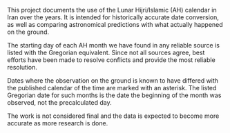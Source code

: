 This project documents the use of the Lunar Hijri/Islamic (AH) calendar in Iran over the years.  It is intended for historically accurate date conversion, as well as comparing astronomical predictions with what actually happened on the ground.

The starting day of each AH month we have found in any reliable source is listed with the Gregorian equivalent. Since not all sources agree, best efforts have been made to resolve conflicts and provide the most reliable resolution.

Dates where the observation on the ground is known to have differed with the published calendar of the time are marked with an asterisk. The listed Gregorian date for such months is the date the beginning of the month was observed, not the precalculated day.

The work is not considered final and the data is expected to become more accurate as more research is done.
